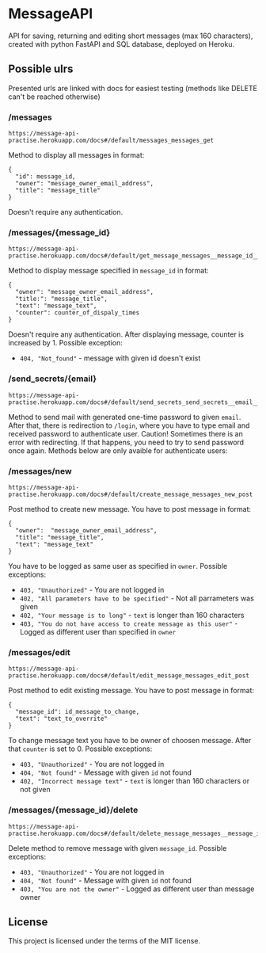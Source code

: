 # MessageAPI

API for saving, returning and editing short messages (max 160 characters), created with python FastAPI and SQL database, deployed on Heroku.




## Possible ulrs

Presented urls are linked with docs for easiest testing (methods like DELETE can't be reached otherwise)


### /messages
```
https://message-api-practise.herokuapp.com/docs#/default/messages_messages_get
```
Method to display all messages in format:
```
{
  "id": message_id,
  "owner": "message_owner_email_address",
  "title": "message_title"
}
```
Doesn't require any authentication.


### /messages/{message_id}
```
https://message-api-practise.herokuapp.com/docs#/default/get_message_messages__message_id__get
```
Method to display message specified in ```message_id``` in  format:
```
{
  "owner": "message_owner_email_address",
  "title:": "message_title",
  "text": "message_text",
  "counter": counter_of_dispaly_times
}
```
Doesn't require any authentication. After displaying message, counter is increased by 1. Possible exception:
* ``` 404, "Not_found" ``` - message with given id doesn't exist


### /send_secrets/{email}
```
https://message-api-practise.herokuapp.com/docs#/default/send_secrets_send_secrets__email__get
```
Method to send mail with generated one-time password to given ```email```. After that, there is redirection to ```/login```, where you have to type email and received password to authenticate user. 
Caution! Sometimes there is an error with redirecting. If that happens, you need to try to send password once again.
Methods below are only avaible for authenticate users:

### /messages/new
```
https://message-api-practise.herokuapp.com/docs#/default/create_message_messages_new_post
```
Post method to create new message. You have to post message in format:
```
{
  "owner":  "message_owner_email_address",
  "title": "message_title",
  "text": "message_text"
}
```
You have to be logged as same user as specified in ```owner```. Possible exceptions:
* ``` 403, "Unauthorized" ``` - You are not logged in
* ``` 402, "All parameters have to be specified" ``` - Not all parrameters was given
* ``` 402, "Your message is to long" ``` -  ```text```  is longer than 160 characters
* ``` 403, "You do not have access to create message as this user" ``` - Logged as different user than specified in ```owner```

### /messages/edit
```
https://message-api-practise.herokuapp.com/docs#/default/edit_message_messages_edit_post
```
Post method to edit existing message. You have to post message in format:
```
{
  "message_id": id_message_to_change,
  "text": "text_to_overrite"
}
```
To change message text you have to be owner of choosen message. After that ```counter``` is set to 0.  Possible exceptions:
* ``` 403, "Unauthorized" ``` - You are not logged in
* ``` 404, "Not found" ``` - Message with given ```id``` not found
* ``` 402, "Incorrect message text" ``` -  ```text```  is longer than 160 characters or not given

### /messages/{message_id}/delete
```
https://message-api-practise.herokuapp.com/docs#/default/delete_message_messages__message_id__delete_delete
```
Delete method to remove message with given ```message_id```. Possible exceptions:
* ``` 403, "Unauthorized" ``` - You are not logged in
* ``` 404, "Not found" ``` - Message with given ```id``` not found
* ``` 403, "You are not the owner" ``` - Logged as different user than message owner

## License
This project is licensed under the terms of the MIT license.
